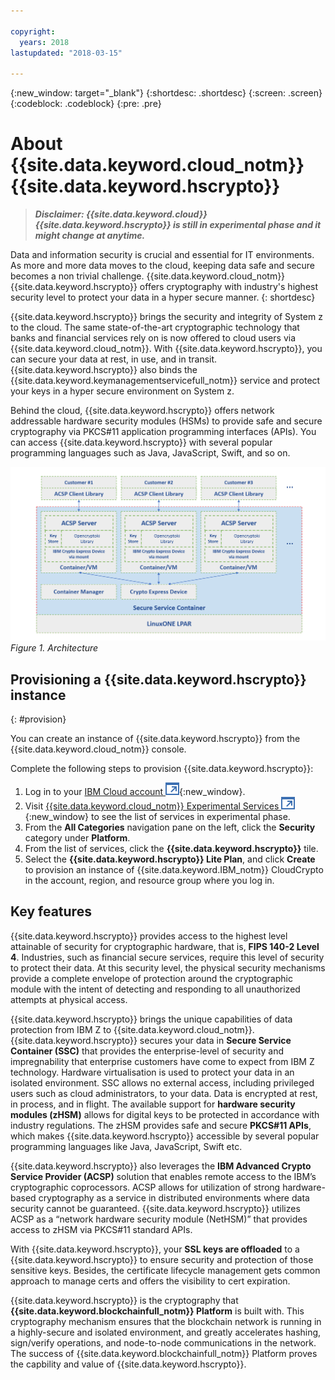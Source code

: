 ```yaml
---

copyright:
  years: 2018
lastupdated: "2018-03-15"

---
```


{:new_window: target="_blank"}
{:shortdesc: .shortdesc}
{:screen: .screen}
{:codeblock: .codeblock}
{:pre: .pre}

# About {{site.data.keyword.cloud_notm}} {{site.data.keyword.hscrypto}}

> _**Disclaimer: {{site.data.keyword.cloud}} {{site.data.keyword.hscrypto}} is still in experimental phase and it might change at anytime.**_

Data and information security is crucial and essential for IT environments. As more and more data moves to the cloud, keeping data safe and secure becomes a non trivial challenge.  {{site.data.keyword.cloud_notm}} {{site.data.keyword.hscrypto}} offers cryptography with industry's highest security level to protect your data in a hyper secure manner.
{: shortdesc}

{{site.data.keyword.hscrypto}} brings the security and integrity of System z to the cloud. The same state-of-the-art cryptographic technology that banks and financial services rely on is now offered to cloud users via {{site.data.keyword.cloud_notm}}. With {{site.data.keyword.hscrypto}}, you can secure your data at rest, in use, and in transit. {{site.data.keyword.hscrypto}} also binds the {{site.data.keyword.keymanagementservicefull_notm}} service and protect your keys in a hyper secure environment on System z.

Behind the cloud, {{site.data.keyword.hscrypto}} offers network addressable hardware security modules (HSMs) to provide safe and secure cryptography via PKCS#11 application programming interfaces (APIs). You can access {{site.data.keyword.hscrypto}} with several popular programming languages such as Java, JavaScript, Swift, and so on.


![Architecture](image/archi.png "Architecture")
*Figure 1. Architecture*


## Provisioning a {{site.data.keyword.hscrypto}} instance
{: #provision}

You can create an instance of {{site.data.keyword.hscrypto}} from the {{site.data.keyword.cloud_notm}} console.

Complete the following steps to provision {{site.data.keyword.hscrypto}}:
1. Log in to your [IBM Cloud account ![External link icon](image/external_link.svg "External link icon")](https://console.bluemix.net/){:new_window}.
2. Visit [{{site.data.keyword.cloud_notm}} Experimental Services ![External link icon](image/external_link.svg "External link icon")](https://console.bluemix.net/catalog/labs/){:new_window} to see the list of services in experimental phase.
3. From the **All Categories** navigation pane on the left, click the **Security** category under **Platform**.
4. From the list of services, click the **{{site.data.keyword.hscrypto}}** tile.
5. Select the **{{site.data.keyword.hscrypto}} Lite Plan**, and click **Create** to provision an instance of {{site.data.keyword.IBM_notm}} CloudCrypto in the account, region, and resource group where you log in.


## Key features

{{site.data.keyword.hscrypto}} provides access to the highest level attainable of security for cryptographic hardware, that is, **FIPS 140-2 Level 4**. Industries, such as financial secure services, require this level of security to protect their data. At this security level, the physical security mechanisms provide a complete envelope of protection around the cryptographic module with the intent of detecting and responding to all unauthorized attempts at physical access.

{{site.data.keyword.hscrypto}} brings the unique capabilities of data protection from IBM Z to {{site.data.keyword.cloud_notm}}. {{site.data.keyword.hscrypto}} secures your data in **Secure Service Container (SSC)** that provides the enterprise-level of security and impregnability that enterprise customers have come to expect from IBM Z technology. Hardware virtualisation is used to protect your data in an isolated environment. SSC allows no external access, including privileged users such as cloud administrators, to your data. Data is encrypted at rest, in process, and in flight. The available support for **hardware security modules (zHSM)** allows for digital keys to be protected in accordance with industry regulations. The zHSM provides safe and secure **PKCS#11 APIs**, which makes {{site.data.keyword.hscrypto}} accessible by several popular programming languages like Java, JavaScript, Swift etc.

{{site.data.keyword.hscrypto}} also leverages the **IBM Advanced Crypto Service Provider (ACSP)** solution that enables remote access to the IBM’s cryptographic coprocessors. ACSP allows for utilization of strong hardware-based cryptography as a service in distributed environments where data security cannot be guaranteed. {{site.data.keyword.hscrypto}} utilizes ACSP as a “network hardware security module (NetHSM)” that provides access to zHSM via PKCS#11 standard APIs.

With {{site.data.keyword.hscrypto}}, your **SSL keys are offloaded** to a {{site.data.keyword.hscrypto}} to ensure security and protection of those sensitive keys.  Besides, the certificate lifecycle management gets common approach to manage certs and offers the visibility to cert expiration.

{{site.data.keyword.hscrypto}} is the cryptography that **{{site.data.keyword.blockchainfull_notm}} Platform** is built with. This cryptography mechanism ensures that the blockchain network is running in a highly-secure and isolated environment, and greatly accelerates hashing, sign/verify operations, and node-to-node communications in the network. The success of {{site.data.keyword.blockchainfull_notm}} Platform proves the capbility and value of {{site.data.keyword.hscrypto}}.
